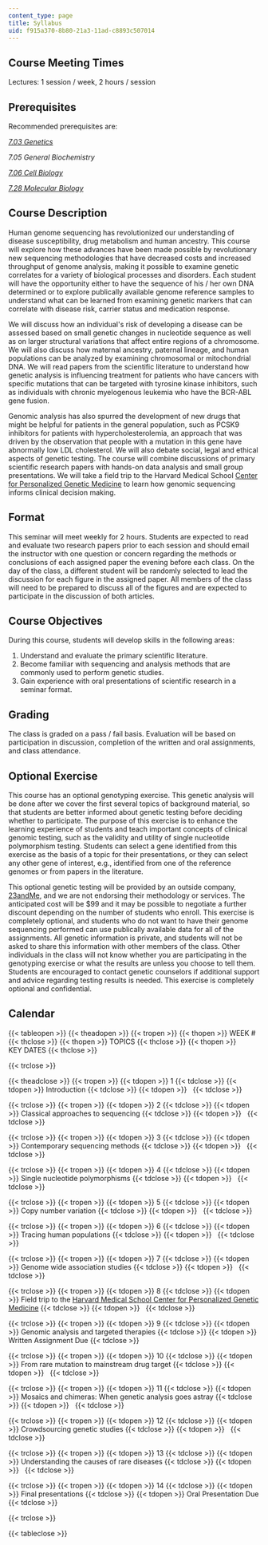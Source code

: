 ```yaml
---
content_type: page
title: Syllabus
uid: f915a370-8b80-21a3-11ad-c8893c507014
---
```


Course Meeting Times
--------------------

Lectures: 1 session / week, 2 hours / session

Prerequisites
-------------

Recommended prerequisites are:

[_7.03 Genetics_](/courses/7-03-genetics-fall-2004/)

_7.05 General Biochemistry_

[_7.06 Cell Biology_](/courses/7-06-cell-biology-spring-2007/)

[_7.28 Molecular Biology_](/courses/7-28-molecular-biology-spring-2005/)

Course Description
------------------

Human genome sequencing has revolutionized our understanding of disease susceptibility, drug metabolism and human ancestry. This course will explore how these advances have been made possible by revolutionary new sequencing methodologies that have decreased costs and increased throughput of genome analysis, making it possible to examine genetic correlates for a variety of biological processes and disorders. Each student will have the opportunity either to have the sequence of his / her own DNA determined or to explore publically available genome reference samples to understand what can be learned from examining genetic markers that can correlate with disease risk, carrier status and medication response.

We will discuss how an individual's risk of developing a disease can be assessed based on small genetic changes in nucleotide sequence as well as on larger structural variations that affect entire regions of a chromosome. We will also discuss how maternal ancestry, paternal lineage, and human populations can be analyzed by examining chromosomal or mitochondrial DNA. We will read papers from the scientific literature to understand how genetic analysis is influencing treatment for patients who have cancers with specific mutations that can be targeted with tyrosine kinase inhibitors, such as individuals with chronic myelogenous leukemia who have the BCR-ABL gene fusion.

Genomic analysis has also spurred the development of new drugs that might be helpful for patients in the general population, such as PCSK9 inhibitors for patients with hypercholesterolemia, an approach that was driven by the observation that people with a mutation in this gene have abnormally low LDL cholesterol. We will also debate social, legal and ethical aspects of genetic testing. The course will combine discussions of primary scientific research papers with hands-on data analysis and small group presentations. We will take a field trip to the Harvard Medical School [Center for Personalized Genetic Medicine](http://pcpgm.partners.org/) to learn how genomic sequencing informs clinical decision making.

Format
------

This seminar will meet weekly for 2 hours. Students are expected to read and evaluate two research papers prior to each session and should email the instructor with one question or concern regarding the methods or conclusions of each assigned paper the evening before each class. On the day of the class, a different student will be randomly selected to lead the discussion for each figure in the assigned paper. All members of the class will need to be prepared to discuss all of the figures and are expected to participate in the discussion of both articles.

Course Objectives
-----------------

During this course, students will develop skills in the following areas:

1.  Understand and evaluate the primary scientific literature.
2.  Become familiar with sequencing and analysis methods that are commonly used to perform genetic studies.
3.  Gain experience with oral presentations of scientific research in a seminar format.

Grading
-------

The class is graded on a pass / fail basis. Evaluation will be based on participation in discussion, completion of the written and oral assignments, and class attendance.

Optional Exercise
-----------------

This course has an optional genotyping exercise. This genetic analysis will be done after we cover the first several topics of background material, so that students are better informed about genetic testing before deciding whether to participate. The purpose of this exercise is to enhance the learning experience of students and teach important concepts of clinical genomic testing, such as the validity and utility of single nucleotide polymorphism testing. Students can select a gene identified from this exercise as the basis of a topic for their presentations, or they can select any other gene of interest, e.g., identified from one of the reference genomes or from papers in the literature.

This optional genetic testing will be provided by an outside company, [23andMe](https://www.23andme.com/), and we are not endorsing their methodology or services. The anticipated cost will be $99 and it may be possible to negotiate a further discount depending on the number of students who enroll. This exercise is completely optional, and students who do not want to have their genome sequencing performed can use publically available data for all of the assignments. All genetic information is private, and students will not be asked to share this information with other members of the class. Other individuals in the class will not know whether you are participating in the genotyping exercise or what the results are unless you choose to tell them. Students are encouraged to contact genetic counselors if additional support and advice regarding testing results is needed. This exercise is completely optional and confidential.

Calendar
--------

{{< tableopen >}}
{{< theadopen >}}
{{< tropen >}}
{{< thopen >}}
WEEK #
{{< thclose >}}
{{< thopen >}}
TOPICS
{{< thclose >}}
{{< thopen >}}
KEY DATES
{{< thclose >}}

{{< trclose >}}

{{< theadclose >}}
{{< tropen >}}
{{< tdopen >}}
1
{{< tdclose >}}
{{< tdopen >}}
Introduction
{{< tdclose >}}
{{< tdopen >}}
 
{{< tdclose >}}

{{< trclose >}}
{{< tropen >}}
{{< tdopen >}}
2
{{< tdclose >}}
{{< tdopen >}}
Classical approaches to sequencing
{{< tdclose >}}
{{< tdopen >}}
 
{{< tdclose >}}

{{< trclose >}}
{{< tropen >}}
{{< tdopen >}}
3
{{< tdclose >}}
{{< tdopen >}}
Contemporary sequencing methods
{{< tdclose >}}
{{< tdopen >}}
 
{{< tdclose >}}

{{< trclose >}}
{{< tropen >}}
{{< tdopen >}}
4
{{< tdclose >}}
{{< tdopen >}}
Single nucleotide polymorphisms
{{< tdclose >}}
{{< tdopen >}}
 
{{< tdclose >}}

{{< trclose >}}
{{< tropen >}}
{{< tdopen >}}
5
{{< tdclose >}}
{{< tdopen >}}
Copy number variation
{{< tdclose >}}
{{< tdopen >}}
 
{{< tdclose >}}

{{< trclose >}}
{{< tropen >}}
{{< tdopen >}}
6
{{< tdclose >}}
{{< tdopen >}}
Tracing human populations
{{< tdclose >}}
{{< tdopen >}}
 
{{< tdclose >}}

{{< trclose >}}
{{< tropen >}}
{{< tdopen >}}
7
{{< tdclose >}}
{{< tdopen >}}
Genome wide association studies
{{< tdclose >}}
{{< tdopen >}}
 
{{< tdclose >}}

{{< trclose >}}
{{< tropen >}}
{{< tdopen >}}
8
{{< tdclose >}}
{{< tdopen >}}
Field trip to the [Harvard Medical School Center for Personalized Genetic Medicine](http://personalizedmedicine.partners.org/)
{{< tdclose >}}
{{< tdopen >}}
 
{{< tdclose >}}

{{< trclose >}}
{{< tropen >}}
{{< tdopen >}}
9
{{< tdclose >}}
{{< tdopen >}}
Genomic analysis and targeted therapies
{{< tdclose >}}
{{< tdopen >}}
Written Assignment Due
{{< tdclose >}}

{{< trclose >}}
{{< tropen >}}
{{< tdopen >}}
10
{{< tdclose >}}
{{< tdopen >}}
From rare mutation to mainstream drug target
{{< tdclose >}}
{{< tdopen >}}
 
{{< tdclose >}}

{{< trclose >}}
{{< tropen >}}
{{< tdopen >}}
11
{{< tdclose >}}
{{< tdopen >}}
Mosaics and chimeras: When genetic analysis goes astray
{{< tdclose >}}
{{< tdopen >}}
 
{{< tdclose >}}

{{< trclose >}}
{{< tropen >}}
{{< tdopen >}}
12
{{< tdclose >}}
{{< tdopen >}}
Crowdsourcing genetic studies
{{< tdclose >}}
{{< tdopen >}}
 
{{< tdclose >}}

{{< trclose >}}
{{< tropen >}}
{{< tdopen >}}
13
{{< tdclose >}}
{{< tdopen >}}
Understanding the causes of rare diseases
{{< tdclose >}}
{{< tdopen >}}
 
{{< tdclose >}}

{{< trclose >}}
{{< tropen >}}
{{< tdopen >}}
14
{{< tdclose >}}
{{< tdopen >}}
Final presentations
{{< tdclose >}}
{{< tdopen >}}
Oral Presentation Due
{{< tdclose >}}

{{< trclose >}}

{{< tableclose >}}